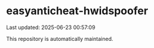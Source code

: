 # easyanticheat-hwidspoofer

Last updated: 2025-06-23 00:57:09

This repository is automatically maintained.

